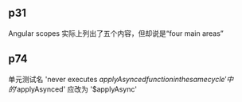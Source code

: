 ## p31
Angular scopes 实际上列出了五个内容，但却说是“four main areas”

## p74

单元测试名 'never executes $applyAsynced function in the same cycle' 中的 '$applyAsynced' 应改为 '$applyAsync'